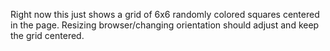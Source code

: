 Right now this just shows a grid of 6x6 randomly colored squares centered in the page.
Resizing browser/changing orientation should adjust and keep the grid centered.